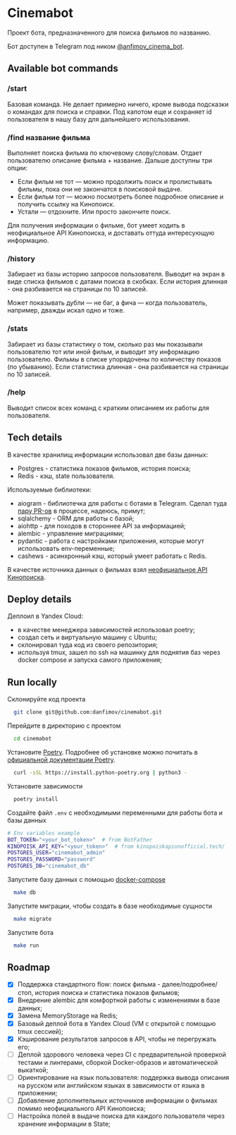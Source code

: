 # Cinemabot

Проект бота, предназначенного для поиска фильмов по названию. 

Бот доступен в Telegram под ником [@anfimov_cinema_bot](https://t.me/anfimov_cinema_bot).

## Available bot commands

### /start

Базовая команда. Не делает примерно ничего, кроме вывода подсказки о командах для поиска и справки.
Под капотом еще и сохраняет id пользователя в нашу базу для дальнейшего использования.

### /find название фильма

Выполняет поиска фильма по ключевому слову/словам. Отдает пользователю описание фильма + название. 
Дальше доступны три опции:

- Если фильм не тот — можно продолжить поиск и пролистывать фильмы, пока они не закончатся в поисковой выдаче.
- Если фильм тот — можно посмотреть более подробное описание и получить ссылку на Кинопоиск.
- Устали — отдохните. Или просто закончите поиск.

Для получения информации о фильме, бот умеет ходить в неофициальное API Кинопоиска, и доставать оттуда интересующую информацию.

### /history

Забирает из базы историю запросов пользователя. Выводит на экран в виде списка фильмов с датами поиска в скобках. 
Если история длинная - она разбивается на страницы по 10 записей.

Может показывать дубли — не баг, а фича — когда пользователь, например, дважды искал одно и тоже.

### /stats

Забирает из базы статистику о том, сколько раз мы показывали пользователю тот или иной фильм, и выводит эту информацию пользователю.
Фильмы в списке упорядочены по количеству показов (по убыванию). Если статистика длинная - она разбивается на страницы по 10 записей.

### /help

Выводит список всех команд с кратким описанием их работы для пользователя.

## Tech details

В качестве хранилищ информации использовал две базы данных:
- Postgres - статистика показов фильмов, история поиска;
- Redis - кэш, state пользователя.

Используемые библиотеки:
- aiogram - библиотечка для работы с ботами в Telegram. Сделал туда [пару PR-ов](https://github.com/aiogram/aiogram/pulls/danfimov) в процессе, надеюсь, примут;
- sqlalchemy - ORM для работы с базой;
- aiohttp - для походов в стороннее API за информацией;
- alembic - управление миграциями;
- pydantic - работа с настройками приложения, которые могут использовать env-переменные;
- cashews - асинхронный кэш, который умеет работать с Redis.

В качестве источника данных о фильмах взял [неофициальное API Кинопоиска](https://kinopoiskapiunofficial.tech/documentation/api/#/).

## Deploy details

Деплоил в Yandex Cloud:
- в качестве менеджера зависимостей использовал poetry;
- создал сеть и виртуальную машину с Ubuntu;
- склонировал туда код из своего репозитория;
- используя tmux, зашел по ssh на машинку для поднятия баз через docker compose и запуска самого приложения;


## Run locally

Склонируйте код проекта

```bash
  git clone git@github.com:danfimov/cinemabot.git
```

Перейдите в директорию с проектом

```bash
  cd cinemabot
```

Установите [Poetry](https://python-poetry.org/). Подробнее об установке можно почитать в [официальной документации Poetry](https://python-poetry.org/docs/#installation).

```bash
  curl -sSL https://install.python-poetry.org | python3 -
```

Установите зависимости

```bash
  poetry install 
```

Создайте файл `.env` с необходимыми переменными для работы бота и базы данных

```bash
# Env variables example
BOT_TOKEN="<your_bot_token>"  # from BotFather
KINOPOISK_API_KEY="<your_token>"  # from kinopoiskapiunofficial.tech/
POSTGRES_USER="cinemabot_admin"
POSTGRES_PASSWORD="password"
POSTGRES_DB="cinemabot_db"
```

Запустите базу данных с помощью [docker-compose](https://docs.docker.com/compose/)

```bash
  make db
```

Запустите миграции, чтобы создать в базе необходимые сущности

```bash
  make migrate
```

Запустите бота

```bash
  make run
```


## Roadmap

- [x] Поддержка стандартного flow: поиск фильма - далее/подробнее/стоп, история поиска и статистика показов фильмов;
- [x] Внедрение alembic для комфортной работы с изменениями в базе данных;
- [x] Замена MemoryStorage на Redis;
- [x] Базовый деплой бота в Yandex Cloud (VM c открытой с помощью tmux сессией);
- [x] Кэширование результатов запросов в API, чтобы не перегружать его;
- [ ] Деплой здорового человека через CI с предварительной проверкой тестами и линтерами, сборкой Docker-образов и автоматической выкаткой;
- [ ] Ориентирование на язык пользователя: поддержка вывода описания на русском или английском языках в зависимости от языка в приложении;
- [ ] Добавление дополнительных источников информации о фильмах помимо неофициального API Кинопоиска;
- [ ] Настройка полей в выдаче поиска для каждого пользователя через хранение информации в State;

